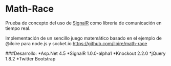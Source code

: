 Math-Race
=========

Prueba de concepto del uso de [SignalR](https://github.com/SignalR/SignalR) como librería de comunicación en tiempo real.

Implementación de un sencillo juego matemático basado en el ejemplo de @iloire para node.js y socket.io https://github.com/iloire/math-race

###Desarrollo:
*Asp.Net 4.5
*SignalR 1.0.0-alpha1
*Knockout 2.2.0
*jQuery 1.8.2
*Twitter Bootstrap 